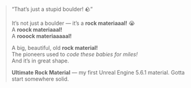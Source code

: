 > “That’s just a stupid boulder! 🪨”  
>  
> It’s not just a boulder — it’s a **rock materiaaal!** 😭  
> A **roock materiaaal!**  
> A **rooock materiaaaaal!**  
>  
> A big, beautiful, old **rock material!**  
> The pioneers used to *code these babies for miles!*  
> And it’s in great shape.  
>
> **Ultimate Rock Material** — my first Unreal Engine 5.6.1 material. Gotta start somewhere solid.

